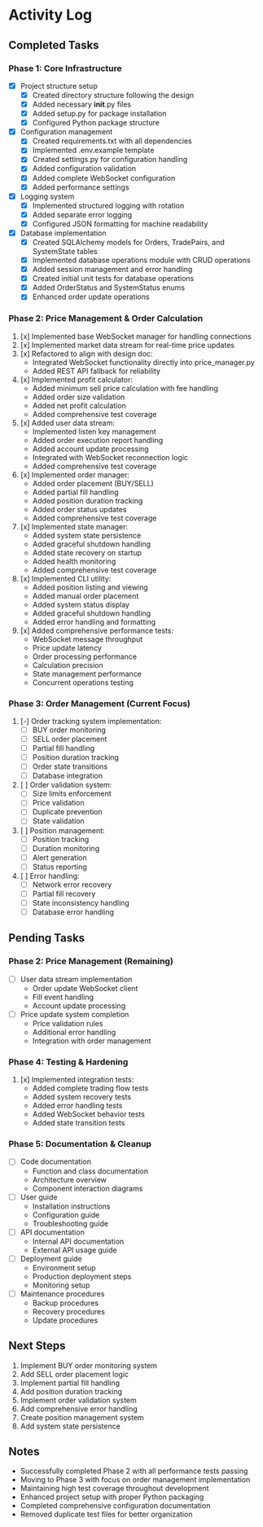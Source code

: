 # Activity Log

## Completed Tasks

### Phase 1: Core Infrastructure
- [x] Project structure setup
  - [x] Created directory structure following the design
  - [x] Added necessary __init__.py files
  - [x] Added setup.py for package installation
  - [x] Configured Python package structure
- [x] Configuration management
  - [x] Created requirements.txt with all dependencies
  - [x] Implemented .env.example template
  - [x] Created settings.py for configuration handling
  - [x] Added configuration validation
  - [x] Added complete WebSocket configuration
  - [x] Added performance settings
- [x] Logging system
  - [x] Implemented structured logging with rotation
  - [x] Added separate error logging
  - [x] Configured JSON formatting for machine readability
- [x] Database implementation
  - [x] Created SQLAlchemy models for Orders, TradePairs, and SystemState tables
  - [x] Implemented database operations module with CRUD operations
  - [x] Added session management and error handling
  - [x] Created initial unit tests for database operations
  - [x] Added OrderStatus and SystemStatus enums
  - [x] Enhanced order update operations

### Phase 2: Price Management & Order Calculation
1. [x] Implemented base WebSocket manager for handling connections
2. [x] Implemented market data stream for real-time price updates
3. [x] Refactored to align with design doc:
   - Integrated WebSocket functionality directly into price_manager.py
   - Added REST API fallback for reliability
4. [x] Implemented profit calculator:
   - Added minimum sell price calculation with fee handling
   - Added order size validation
   - Added net profit calculation
   - Added comprehensive test coverage
5. [x] Added user data stream:
   - Implemented listen key management
   - Added order execution report handling
   - Added account update processing
   - Integrated with WebSocket reconnection logic
   - Added comprehensive test coverage
6. [x] Implemented order manager:
   - Added order placement (BUY/SELL)
   - Added partial fill handling
   - Added position duration tracking
   - Added order status updates
   - Added comprehensive test coverage
7. [x] Implemented state manager:
   - Added system state persistence
   - Added graceful shutdown handling
   - Added state recovery on startup
   - Added health monitoring
   - Added comprehensive test coverage
8. [x] Implemented CLI utility:
   - Added position listing and viewing
   - Added manual order placement
   - Added system status display
   - Added graceful shutdown handling
   - Added error handling and formatting
9. [x] Added comprehensive performance tests:
   - WebSocket message throughput
   - Price update latency
   - Order processing performance
   - Calculation precision
   - State management performance
   - Concurrent operations testing

### Phase 3: Order Management (Current Focus)
1. [-] Order tracking system implementation:
   - [ ] BUY order monitoring
   - [ ] SELL order placement
   - [ ] Partial fill handling
   - [ ] Position duration tracking
   - [ ] Order state transitions
   - [ ] Database integration
2. [ ] Order validation system:
   - [ ] Size limits enforcement
   - [ ] Price validation
   - [ ] Duplicate prevention
   - [ ] State validation
3. [ ] Position management:
   - [ ] Position tracking
   - [ ] Duration monitoring
   - [ ] Alert generation
   - [ ] Status reporting
4. [ ] Error handling:
   - [ ] Network error recovery
   - [ ] Partial fill recovery
   - [ ] State inconsistency handling
   - [ ] Database error handling

## Pending Tasks

### Phase 2: Price Management (Remaining)
- [ ] User data stream implementation
  - Order update WebSocket client
  - Fill event handling
  - Account update processing
- [ ] Price update system completion
  - Price validation rules
  - Additional error handling
  - Integration with order management

### Phase 4: Testing & Hardening
1. [x] Implemented integration tests:
   - Added complete trading flow tests
   - Added system recovery tests
   - Added error handling tests
   - Added WebSocket behavior tests
   - Added state transition tests

### Phase 5: Documentation & Cleanup
- [ ] Code documentation
  - Function and class documentation
  - Architecture overview
  - Component interaction diagrams
- [ ] User guide
  - Installation instructions
  - Configuration guide
  - Troubleshooting guide
- [ ] API documentation
  - Internal API documentation
  - External API usage guide
- [ ] Deployment guide
  - Environment setup
  - Production deployment steps
  - Monitoring setup
- [ ] Maintenance procedures
  - Backup procedures
  - Recovery procedures
  - Update procedures

## Next Steps
1. Implement BUY order monitoring system
2. Add SELL order placement logic
3. Implement partial fill handling
4. Add position duration tracking
5. Implement order validation system
6. Add comprehensive error handling
7. Create position management system
8. Add system state persistence

## Notes
- Successfully completed Phase 2 with all performance tests passing
- Moving to Phase 3 with focus on order management implementation
- Maintaining high test coverage throughout development
- Enhanced project setup with proper Python packaging
- Completed comprehensive configuration documentation
- Removed duplicate test files for better organization 